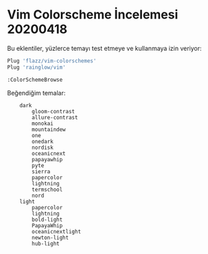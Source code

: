 # Vim Colorscheme İncelemesi 20200418 

Bu eklentiler, yüzlerce temayı test etmeye ve kullanmaya izin veriyor:

``` bash
Plug 'flazz/vim-colorschemes'
Plug 'rainglow/vim'
``` 

``` bash
:ColorSchemeBrowse
``` 

Beğendiğim temalar:

		dark
			gloom-contrast
			allure-contrast
			monokai
			mountaindew
			one
			onedark
			nordisk
			oceanicnext
			papayawhip
			pyte
			sierra
			papercolor
			lightning
			termschool
			nord
		light
			papercolor
			lightning
			bold-light
			PapayaWhip
			oceanicnextlight
			newton-light
			hub-light


